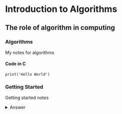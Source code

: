 # Introduction to Algorithms

## The role of algorithm in computing


### Algorithms

My notes for algorithms

#### Code in C

```
print('Hello World')

```

### Getting Started

Getting started notes

<details>
<summary>Answer</summary>

Sabhya
</details>

